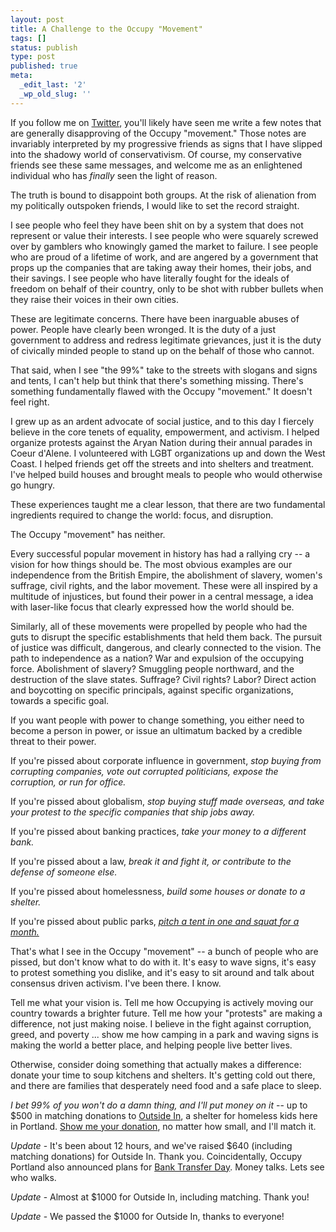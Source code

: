 ```yaml
---
layout: post
title: A Challenge to the Occupy "Movement"
tags: []
status: publish
type: post
published: true
meta:
  _edit_last: '2'
  _wp_old_slug: ''
---
```

If you follow me on <a href="http://twitter.com/peat">Twitter</a>, you'll likely have seen me write a few notes that are generally disapproving of the Occupy "movement." Those notes are invariably interpreted by my progressive friends as signs that I have slipped into the shadowy world of conservativism. Of course, my conservative friends see these same messages, and welcome me as an enlightened individual who has <em>finally</em> seen the light of reason.

The truth is bound to disappoint both groups. At the risk of alienation from my politically outspoken friends, I would like to set the record straight.

I see people who feel they have been shit on by a system that does not represent or value their interests. I see people who were squarely screwed over by gamblers who knowingly gamed the market to failure. I see people who are proud of a lifetime of work, and are angered by a government that props up the companies that are taking away their homes, their jobs, and their savings. I see people who have literally fought for the ideals of freedom on behalf of their country, only to be shot with rubber bullets when they raise their voices in their own cities.

These are legitimate concerns. There have been inarguable abuses of power. People have clearly been wronged. It is the duty of a just government to address and redress legitimate grievances, just it is the duty of civically minded people to stand up on the behalf of those who cannot.

That said, when I see "the 99%" take to the streets with slogans and signs and tents, I can't help but think that there's something missing. There's something fundamentally flawed with the Occupy "movement." It doesn't feel right.

I grew up as an ardent advocate of social justice, and to this day I fiercely believe in the core tenets of equality, empowerment, and activism. I helped organize protests against the Aryan Nation during their annual parades in Coeur d'Alene. I volunteered with LGBT organizations up and down the West Coast. I helped friends get off the streets and into shelters and treatment. I've helped build houses and brought meals to people who would otherwise go hungry.

These experiences taught me a clear lesson, that there are two fundamental ingredients required to change the world: focus, and disruption.

The Occupy "movement" has neither.

Every successful popular movement in history has had a rallying cry -- a vision for how things should be. The most obvious examples are our independence from the British Empire, the abolishment of slavery, women's suffrage, civil rights, and the labor movement. These were all inspired by a multitude of injustices, but found their power in a central message, a idea with laser-like focus that clearly expressed how the world should be.

Similarly, all of these movements were propelled by people who had the guts to disrupt the specific establishments that held them back. The pursuit of justice was difficult, dangerous, and clearly connected to the vision. The path to independence as a nation? War and expulsion of the occupying force. Abolishment of slavery? Smuggling people northward, and the destruction of the slave states. Suffrage? Civil rights? Labor? Direct action and boycotting on specific principals, against specific organizations, towards a specific goal.

If you want people with power to change something, you either need to become a person in power, or issue an ultimatum backed by a credible threat to their power.

If you're pissed about corporate influence in government, <em>stop buying from corrupting companies, vote out corrupted politicians, expose the corruption, or run for office.</em>

If you're pissed about globalism, <em>stop buying stuff made overseas, and take your protest to the specific companies that ship jobs away.</em>

If you're pissed about banking practices, <em>take your money to a different bank.</em>

If you're pissed about a law, <em>break it and fight it, or contribute to the defense of someone else.</em>

If you're pissed about homelessness, <em>build some houses or donate to a shelter.</em>

If you're pissed about public parks, <em><a href="http://occupyportland.org/">pitch a tent in one and squat for a month.</a></em>

That's what I see in the Occupy "movement" -- a bunch of people who are pissed, but don't know what to do with it. It's easy to wave signs, it's easy to protest something you dislike, and it's easy to sit around and talk about consensus driven activism. I've been there. I know.

Tell me what your vision is. Tell me how Occupying is actively moving our country towards a brighter future. Tell me how your "protests" are making a difference, not just making noise. I believe in the fight against corruption, greed, and poverty ... show me how camping in a park and waving signs is making the world a better place, and helping people live better lives.

Otherwise, consider doing something that actually makes a difference: donate your time to soup kitchens and shelters. It's getting cold out there, and there are families that desperately need food and a safe place to sleep.

*I bet 99% of you won't do a damn thing, and I'll put money on it* -- up to $500 in matching donations to <a href="http://www.outsidein.org/">Outside In</a>, a shelter for homeless kids here in Portland. <a href="https://outsidein.ejoinme.org/MyPages/DonationPage/tabid/71162/Default.aspx">Show me your donation</a>, no matter how small, and I'll match it.

*Update* - It's been about 12 hours, and we've raised $640 (including matching donations) for Outside In. Thank you. Coincidentally, Occupy Portland also announced plans for <a href="http://occupyportland.org/2011/11/03/sat-nov-5th-930-rally-march-bank-transfer-day/">Bank Transfer Day</a>.  Money talks. Lets see who walks.

*Update* - Almost at $1000 for Outside In, including matching. Thank you!

*Update* - We passed the $1000 for Outside In, thanks to everyone!

